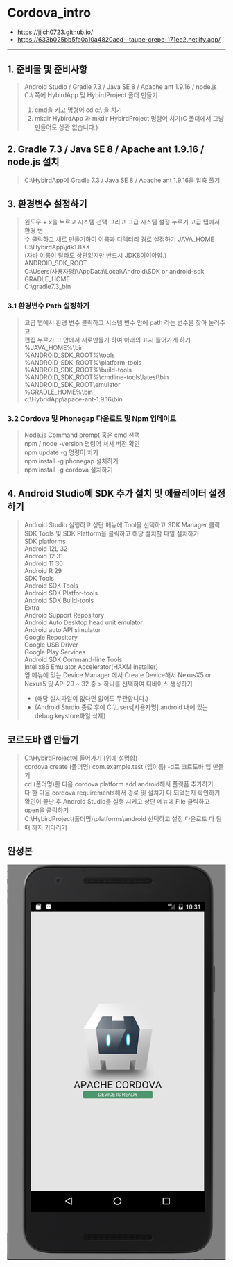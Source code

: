 # Cordova_intro
  + <https://jjjch0723.github.io/>
  + <https://633b025bb5fa0a10a4820aed--taupe-crepe-171ee2.netlify.app/>
* * *
## 1. 준비물 및 준비사항
>  Android Studio / Gradle 7.3 / Java SE 8 / Apache ant 1.9.16 / node.js   
>  C:\ 쪽에 HybirdApp 및 HybirdProject 폴더 만들기
> 
>  1. cmd을 키고 명령어 cd c:\ 을 치기
>  2. mkdir HybirdApp 과 mkdir HybirdProject 명령어 치기(C 폴더에서 그냥 만들어도 상관 없습니다.)
>  
## 2. Gradle 7.3 / Java SE 8 / Apache ant 1.9.16 / node.js 설치
>  C:\HybirdApp에 Gradle 7.3 / Java SE 8 / Apache ant 1.9.16을 압축 풀기
>  
## 3. 환경변수 설정하기
>  윈도우 + x을 누르고 시스템 선택 그리고 고급 시스템 설정 누르기 고급 탭에서 환경 변  
>  수 클릭하고 새로 만들기하여 이름과 디렉터리 경로 설정하기
>  JAVA_HOME   
>  C:\HybirdApp\jdk1.8XX   
>  (자바 이름이 달라도 상관없지만 반드시 JDK8이여야함.)   
>  ANDROID_SDK_ROOT   
>  C:\Users(사용자명)\AppData\Local\Android\SDK or android-sdk   
>  GRADLE_HOME   
>  C:\gradle7.3_bin   
>
### 3.1 환경변수 Path 설정하기
>  고급 탭에서 환경 변수 클릭하고 시스템 변수 안에 path 라는 변수을 찾아 눌러주고   
>  편집 누르기 그 안에서 새로만들기 하여 아래의 표시 들어가게 하기
>  %JAVA_HOME%\bin   
>  %ANDROID_SDK_ROOT%\tools   
>  %ANDROID_SDK_ROOT%\platform-tools   
>  %ANDROID_SDK_ROOT%\build-tools   
>  %ANDROID_SDK_ROOT%\cmdline-tools\latest\bin   
>  %ANDROID_SDK_ROOT\emulator   
>  %GRADLE_HOME%\bin   
>  c:\HybridApp\apace-ant-1.9.16\bin   

### 3.2 Cordova 및 Phonegap 다운로드 및 Npm 업데이트
>  Node.js Command prompt 혹은 cmd 선택   
>  npm / node -version 명령어 쳐서 버전 확인   
>  npm update -g 명령어 치기   
>  npm install -g phonegap 설치하기   
>  npm install -g cordova 설치하기   

## 4. Android Studio에 SDK 추가 설치 및 에뮬레이터 설정하기
>  Android Studio 실행하고 상단 메뉴에 Tool을 선택하고 SDK Manager 클릭   
>  SDK Tools 및 SDK Platform을 클릭하고 해당 설치할 파일 설치하기   
>  SDK platforms   
>  Android 12L 32   
>  Android 12 31   
>  Android 11 30   
>  Android R 29   
>  SDK Tools   
>  Android SDK Tools   
>  Android SDK Platfor-tools   
>  Android SDK Build-tools   
>  Extra   
>  Android Support Repository   
>  Android Auto Desktop head unit emulator   
>  Android auto API simulator   
>  Google Repository   
>  Google USB Driver   
>  Google Play Services   
>  Android SDK Command-line Tools   
>  Intel x86 Emulator Accelerator(HAXM installer)   
>  옆 메뉴에 있는 Device Manager 에서 Create Device해서 NexusX5 or Nexus5 및 API 29 ~ 32 중     >  하나를 선택하여 디바이스 생성하기   
>  * (해당 설치파일이 없다면 없어도 무관합니다.)   
>  * (Android Studio 종료 후에 C:\Users[사용자명].android 내에 있는 debug.keystore파일 삭제)   

## 코르도바 앱 만들기
>  C:\HybirdProject에 들어가기 (위에 설명함)   
>  cordova create (폴더명) com.example.test (앱이름) -d로 코르도바 앱 만들기   
>  cd (폴더명)한 다음 cordova platform add android해서 플랫폼 추가하기   
>  다 한 다음 cordova requirements해서 경로 및 설치가 다 되었는지 확인하기   
>  확인이 끝난 후 Android Studio을 실행 시키고 상단 메뉴에 File 클릭하고 open을 클릭하기   
>  C:\HybirdProject(폴더명)\platforms\android 선택하고 설정 다운로드 다 될때 까지 기다리기   

## 완성본
![완성본](cordova.png)
